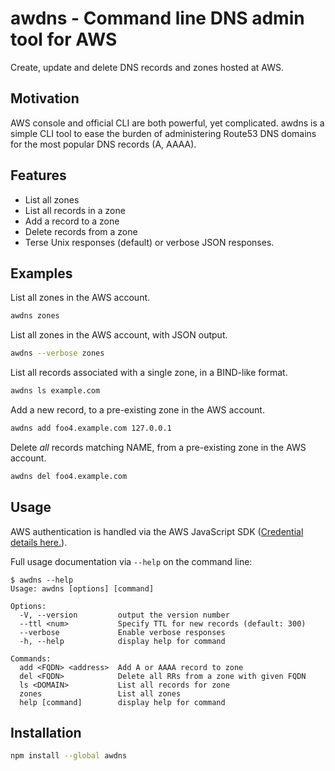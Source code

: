 
# awdns - Command line DNS admin tool for AWS

Create, update and delete DNS records and zones hosted at AWS.

## Motivation

AWS console and official CLI are both powerful, yet complicated.   awdns
is a simple CLI tool to ease the burden of administering Route53 DNS
domains for the most popular DNS records (A, AAAA).

## Features

* List all zones
* List all records in a zone
* Add a record to a zone
* Delete records from a zone
* Terse Unix responses (default) or verbose JSON responses.

## Examples

List all zones in the AWS account.

```sh
awdns zones
```

List all zones in the AWS account, with JSON output.

```sh
awdns --verbose zones
```

List all records associated with a single zone, in a BIND-like format.

```sh
awdns ls example.com
```

Add a new record, to a pre-existing zone in the AWS account.

```sh
awdns add foo4.example.com 127.0.0.1
```

Delete *all* records matching NAME, from a pre-existing zone in the AWS account.

```sh
awdns del foo4.example.com
```

## Usage

AWS authentication is handled via the AWS JavaScript SDK ([Credential details here.](https://docs.aws.amazon.com/sdk-for-javascript/v2/developer-guide/setting-credentials-node.html)).

Full usage documentation via `--help` on the command line:

```console
$ awdns --help
Usage: awdns [options] [command]

Options:
  -V, --version         output the version number
  --ttl <num>           Specify TTL for new records (default: 300)
  --verbose             Enable verbose responses
  -h, --help            display help for command

Commands:
  add <FQDN> <address>  Add A or AAAA record to zone
  del <FQDN>            Delete all RRs from a zone with given FQDN
  ls <DOMAIN>           List all records for zone
  zones                 List all zones
  help [command]        display help for command
```

## Installation

```sh
npm install --global awdns
```
